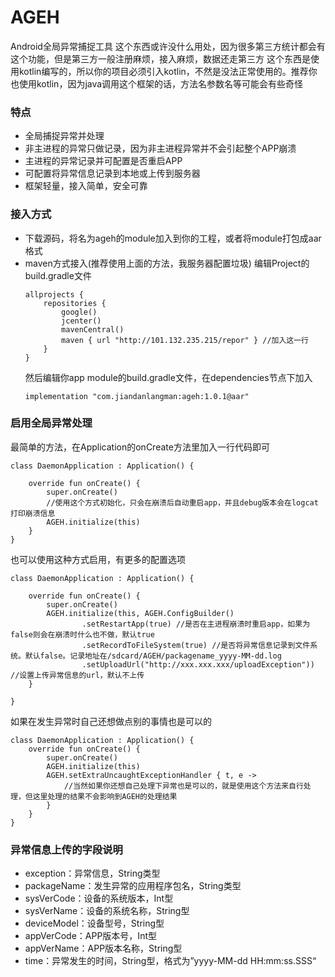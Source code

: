 
# AGEH
Android全局异常捕捉工具
这个东西或许没什么用处，因为很多第三方统计都会有这个功能，但是第三方一般注册麻烦，接入麻烦，数据还走第三方
这个东西是使用kotlin编写的，所以你的项目必须引入kotlin，不然是没法正常使用的。推荐你也使用kotlin，因为java调用这个框架的话，方法名参数名等可能会有些奇怪
### 特点
- 全局捕捉异常并处理
- 非主进程的异常只做记录，因为非主进程异常并不会引起整个APP崩溃
- 主进程的异常记录并可配置是否重启APP
- 可配置将异常信息记录到本地或上传到服务器
- 框架轻量，接入简单，安全可靠
### 接入方式
- 下载源码，将名为ageh的module加入到你的工程，或者将module打包成aar格式
- maven方式接入(推荐使用上面的方法，我服务器配置垃圾)
    编辑Project的build.gradle文件
    ```
    allprojects {
        repositories {
            google()
            jcenter()
            mavenCentral()
            maven { url "http://101.132.235.215/repor" } //加入这一行
        }
    }
    ```
    然后编辑你app module的build.gradle文件，在dependencies节点下加入
    ```
    implementation "com.jiandanlangman:ageh:1.0.1@aar"
    ```
### 启用全局异常处理
最简单的方法，在Application的onCreate方法里加入一行代码即可
```
class DaemonApplication : Application() {
    
    override fun onCreate() {
        super.onCreate()
        //使用这个方式初始化，只会在崩溃后自动重启app，并且debug版本会在logcat打印崩溃信息
        AGEH.initialize(this)
    }
}
```
也可以使用这种方式启用，有更多的配置选项
```
class DaemonApplication : Application() {
    
    override fun onCreate() {
        super.onCreate()
        AGEH.initialize(this, AGEH.ConfigBuilder()
                .setRestartApp(true) //是否在主进程崩溃时重启app，如果为false则会在崩溃时什么也不做，默认true
                .setRecordToFileSystem(true) //是否将异常信息记录到文件系统。默认false。记录地址在/sdcard/AGEH/packagename_yyyy-MM-dd.log
                .setUploadUrl("http://xxx.xxx.xxx/uploadException")) //设置上传异常信息的url，默认不上传
    }
    
}
```
如果在发生异常时自己还想做点别的事情也是可以的
```
class DaemonApplication : Application() {
    override fun onCreate() {
        super.onCreate()
        AGEH.initialize(this)
        AGEH.setExtraUncaughtExceptionHandler { t, e -> 
            //当然如果你还想自己处理下异常也是可以的，就是使用这个方法来自行处理，但这里处理的结果不会影响到AGEH的处理结果
        }
    }
}
```
### 异常信息上传的字段说明
- exception：异常信息，String类型
- packageName：发生异常的应用程序包名，String类型
- sysVerCode：设备的系统版本，Int型
- sysVerName：设备的系统名称，String型
- deviceModel：设备型号，String型
- appVerCode：APP版本号，Int型
- appVerName：APP版本名称，String型
- time：异常发生的时间，String型，格式为”yyyy-MM-dd HH:mm:ss.SSS“
